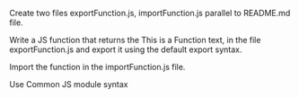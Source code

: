 Create two files exportFunction.js, importFunction.js parallel to README.md file.

Write a JS function that returns the This is a Function text, in the file exportFunction.js and export it using the default export syntax.

Import the function in the importFunction.js file.

Use Common JS module syntax